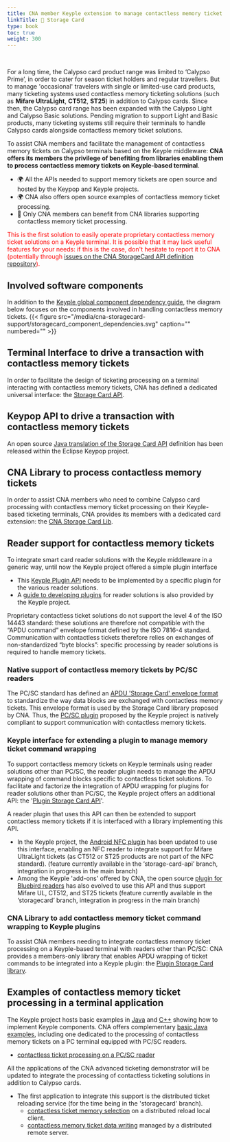 ```yaml
---
title: CNA member Keyple extension to manage contactless memory ticket solutions
linkTitle: 🚫 Storage Card
type: book
toc: true
weight: 300
---
```


<br>

For a long time, the Calypso card product range was limited to ‘Calypso Prime’, in order to cater for season ticket holders and regular travellers. But to manage 'occasional' travelers with single or limited-use card products, many ticketing systems used contactless memory ticketing solutions (such as **Mifare UltraLight**, **CT512**, **ST25**) in addition to Calypso cards. Since then, the Calypso card range has been expanded with the Calypso Light and Calypso Basic solutions.
Pending migration to support Light and Basic products, many ticketing systems still require their terminals to handle Calypso cards alongside contactless memory ticket solutions.

To assist CNA members and facilitate the management of contactless memory tickets on Calypso terminals based on the Keyple middleware: **CNA offers its members the privilege of benefiting from libraries enabling them to process contactless memory tickets on Keyple-based terminal**.
- 🌍 All the APIs needed to support memory tickets are open source and hosted by the Keypop and Keyple projects.
- 🌍 CNA also offers open source examples of contactless memory ticket processing.
- 🚫 Only CNA members can benefit from CNA libraries supporting contactless memory ticket processing.

<span style="color: red;">This is the first solution to easily operate proprietary contactless memory ticket solutions on a Keyple terminal. It is possible that it may lack useful features for your needs: if this is the case, don't hesitate to report it to CNA (potentially through [issues on the CNA StorageCard API definition repository](https://github.com/calypsonet/calypsonet-terminal-storagecard-uml-api/issues)).</span>

## Involved software components
In addition to the [Keyple global component dependency guide](https://keyple.org/components/overview/components-map/), the diagram below focuses on the components involved in handling contactless memory tickets.
{{< figure src="/media/cna-storagecard-support/storagecard_component_dependencies.svg" caption="" numbered="" >}}

## Terminal Interface to drive a transaction with contactless memory tickets
In order to facilitate the design of ticketing processing on a terminal interacting with contactless memory tickets, CNA has defined a dedicated universal interface: the [Storage Card API](https://terminal-api.calypsonet.org/specifications/card-layer-storagecard/storagecard-api/).

## Keypop API to drive a transaction with contactless memory tickets
An open source [Java translation of the Storage Card API](https://keypop.org/apis/card-layer-storagecard/storagecard-api/) definition has been released within the Eclipse Keypop project.

## CNA Library to process contactless memory tickets
In order to assist CNA members who need to combine Calypso card processing with contactless memory ticket processing on their Keyple-based ticketing terminals, CNA provides its members with a dedicated card extension: the [CNA Storage Card Lib](https://github.com/calypsonet/keyple-card-cna-storagecard-java-lib).

## Reader support for contactless memory tickets
To integrate smart card reader solutions with the Keyple middleware in a generic way, until now the Keyple project offered a simple plugin interface
- This [Keyple Plugin API](https://keyple.org/components/core/keyple-plugin-api/) needs to be implemented by a specific plugin for the various reader solutions.
- A [guide to developing plugins](https://keyple.org/learn/developer-guide/reader-plugin-add-on/) for reader solutions is also provided by the Keyple project.

Proprietary contactless ticket solutions do not support the level 4 of the ISO 14443 standard: these solutions are therefore not compatible with the “APDU command” envelope format defined by the ISO 7816-4 standard. Communication with contactless tickets therefore relies on exchanges of non-standardized “byte blocks”: specific processing by reader solutions is required to handle memory tickets.

### Native support of contactless memory tickets by PC/SC readers
The PC/SC standard has defined an [APDU 'Storage Card' envelope format](https://pcscworkgroup.com/Download/Specifications/pcsc3_v2.01.09.pdf) to standardize the way data blocks are exchanged with contactless memory tickets. This envelope format is used by the Storage Card library proposed by CNA.
Thus, the [PC/SC plugin](https://keyple.org/components/standard-reader-plugins/keyple-plugin-pcsc-lib/) proposed by the Keyple project is natively compliant to support communication with contactless memory tickets.

### Keyple interface for extending a plugin to manage memory ticket command wrapping
To support contactless memory tickets on Keyple terminals using reader solutions other than PC/SC, the reader plugin needs to manage the APDU wrapping of command blocks specific to contactless ticket solutions.
To facilitate and factorize the integration of APDU wrapping for plugins for reader solutions other than PC/SC, the Keyple project offers an additional API: the '[Plugin Storage Card API](https://keyple.org/components/core/keyple-plugin-storagecard-api/)'.

A reader plugin that uses this API can then be extended to support contactless memory tickets if it is interfaced with a library implementing this API.
- In the Keyple project, the [Android NFC plugin](https://github.com/eclipse-keyple/keyple-plugin-android-nfc-java-lib/tree/storage-card-api) has been updated to use this interface, enabling an NFC reader to integrate support for Mifare UltraLight tickets (as CT512 or ST25 products are not part of the NFC standard). (feature currently available in the ‘storage-card-api’ branch, integration in progress in the main branch)
- Among the Keyple 'add-ons' offered by CNA, the open source [plugin for Bluebird readers](https://github.com/calypsonet/keyple-plugin-cna-bluebird-specific-nfc-java-lib/tree/storagecard) has also evolved to use this API and thus support Mifare UL, CT512, and ST25 tickets (feature currently available in the ‘storagecard’ branch, integration in progress in the main branch)

### CNA Library to add contactless memory ticket command wrapping to Keyple plugins
To assist CNA members needing to integrate contactless memory ticket processing on a Keyple-based terminal with readers other than PC/SC: CNA provides a members-only library that enables APDU wrapping of ticket commands to be integrated into a Keyple plugin: the [Plugin Storage Card library](https://github.com/calypsonet/keyple-plugin-cna-storagecard-java-lib).

## Examples of contactless memory ticket processing in a terminal application
The Keyple project hosts basic examples in [Java](https://github.com/eclipse-keyple/keyple-java-example) and [C++](https://github.com/eclipse-keyple/keyple-cpp-example) showing how to implement Keyple components. CNA offers complementary [basic Java examples](https://github.com/calypsonet/keyple-cna-java-example), including one dedicated to the processing of contactless memory tickets on a PC terminal equipped with PC/SC readers.
- [contactless ticket processing on a PC/SC reader](https://github.com/calypsonet/keyple-cna-java-example/tree/main/StorageCard_PCSC)

All the applications of the CNA advanced ticketing demonstrator will be updated to integrate the processing of contactless ticketing solutions in addition to Calypso cards.
- The first application to integrate this support is the distributed ticket reloading service (for the time being in the 'storagecard' branch).
  - [contactless ticket memory selection](https://github.com/calypsonet/keyple-demo-ticketing-reloading-remote/blob/storagecard/client/keyple-mobile-android/app/src/main/kotlin/org/calypsonet/keyple/demo/reload/remote/domain/TicketingService.kt#L65) on a distributed reload local client.
  - [contactless memory ticket data writing](https://github.com/calypsonet/keyple-demo-ticketing-reloading-remote/blob/storagecard/server/src/main/java/org/calypsonet/keyple/demo/reload/remote/server/card/CardRepository.java#L207) managed by a distributed remote server.
